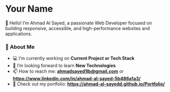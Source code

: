 # Your Name

👋 Hello! I’m Ahmad Al Sayed, a passionate Web Developer focused on building responsive, accessible, and high-performance websites and applications.

### 🚀 About Me
- 💻 I’m currently working on **Current Project or Tech Stack**
- 🌱 I’m looking forward to  learn **New Technologies**
- 📫 How to reach me: **ahmadsayed1lb@gmail.com** or **https://www.linkedin.com/in/ahmad-al-sayed-5b486a1a3/**
- 🎨 Check out my portfolio: **https://ahmad-al-sayedd.github.io/Portfolio/**
